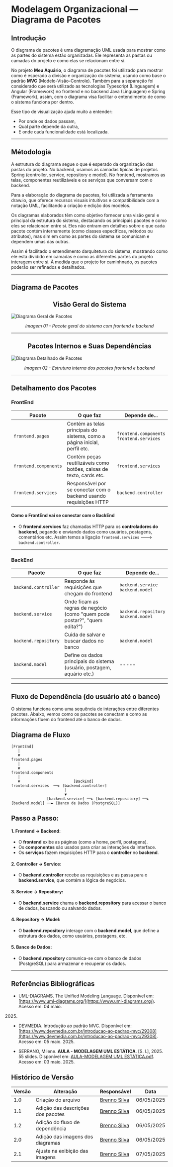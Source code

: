 # Modelagem Organizacional — Diagrama de Pacotes

## Introdução

O diagrama de pacotes é uma diagramação UML usada para mostrar como as partes do sistema estão organizadas. Ele representa as pastas ou camadas do projeto e como elas se relacionam entre si.

No projeto **Meu Aquário**, o diagrama de pacotes foi utilizado para mostrar como é esperado a divisão e organização do sistema, usando como base o padrão **MVC** (Modelo-Visão-Controle). Também para a separação foi considerado que será utilizado as tecnologias Typescript (Linguagem) e Angular (Framework) no frontend  e no backend Java (Linguagem) e Spring (Framework), assim, com o diagrama visa facilitar o entendimento de como o sistema funciona por dentro.

Esse tipo de visualização ajuda muito a entender:
- Por onde os dados passam,
- Qual parte depende da outra,
- E onde cada funcionalidade está localizada.

---

## Métodologia

A estrutura do diagrama segue o que é esperado da organização das pastas do projeto. No backend, usamos as camadas típicas de projetos Spring (controller, service, repository e model). No frontend, mostramos as telas, componentes reutilizáveis e os serviços que conversam com o backend.

Para a elaboração do diagrama de pacotes, foi utilizada a ferramenta draw.io, que oferece recursos visuais intuitivos e compatibilidade com a notação UML, facilitando a criação e edição dos modelos.

Os diagramas elaborados têm como objetivo fornecer uma visão geral e principal da estrutura do sistema, destacando os principais pacotes e como eles se relacionam entre si. Eles não entram em detalhes sobre o que cada pacote contém internamente (como classes específicas, métodos ou atributos), mas sim em como as partes do sistema se comunicam e dependem umas das outras.

Assim é facilitado o entendimento darquitetura do sistema, mostrando como ele está dividido em camadas e como as diferentes partes do projeto interagem entre si. À medida que o projeto for caminhnado, os pacotes poderão ser refinados e detalhados.

---

## Diagrama de Pacotes

<h2 align="center">Visão Geral do Sistema</h2>

![Diagrama Geral de Pacotes](/docs/Assets/DiagramaPacotes-VisãoGeral-Meu_Aquario.png)

<p align="center"><em>Imagem 01 - Pacote geral do sistema com frontend e backend</em></p>

---

<h2 align="center">Pacotes Internos e Suas Dependências</h2>

![Diagrama Detalhado de Pacotes](/docs/Assets/DiagramaPacotes-VisãoDetalhada-Meu_Aquario.png.drawio.png)

<p align="center"><em>Imagem 02 - Estrutura interna dos pacotes frontend e backend</em></p>

---

## Detalhamento dos Pacotes

### FrontEnd

| Pacote               | O que faz                | Depende de...                                   |
|----------------------|--------------------------|-------------------------------------------------|
| `frontend.pages`     | Contém as telas principais do sistema, como a página inicial, perfil etc. |  `frontend.components`<br> `frontend.services` |
| `frontend.components`| Contém peças reutilizáveis como botões, caixas de texto, cards etc.       | `frontend.services`  |
| `frontend.services`  | Responsável por se conectar com o backend usando requisições HTTP         | `backend.controller`   |

#### Como o FrontEnd vai se conectar com o BackEnd

- O **frontend.services** faz chamadas HTTP para os **controladores do backend**, pegando e enviando dados como usuários, postagens, comentários etc. Assim temos a ligação `frontend.services` ---> `backend.controller`.

---

### BackEnd

| Pacote               | O que faz                                                                 | Depende de...                             |
|----------------------|---------------------------------------------------------------------------|-------------------------------------------|
| `backend.controller` | Responde às requisições que chegam do frontend                            | `backend.service`<br> `backend.model`  |
| `backend.service`    | Onde ficam as regras de negócio (como "quem pode postar?", "quem edita?") | `backend.repository`<br> `backend.model` |
| `backend.repository` | Cuida de salvar e buscar dados no banco                                   | `backend.model`                          |
| `backend.model`      | Define os dados principais do sistema (usuário, postagem, aquário etc.)   | -----                                    |

---

##  Fluxo de Dependência (do usuário até o banco)

O sistema funciona como uma sequência de interações entre diferentes pacotes. Abaixo, vemos como os pacotes se conectam e como as informações fluem do frontend até o banco de dados.

## Diagrama de Fluxo

```plaintext
[FrontEnd]
   │
   ▼
frontend.pages
   │
   ▼
frontend.components
   │
   ▼                        [BackEnd]
frontend.services  ──► [backend.controller]
                        │
                        ▼
                [backend.service] ──► [backend.repository] ──► [backend.model] ──► [Banco de Dados (PostgreSQL)]
```

## Passo a Passo:

#### 1. Frontend → Backend:
   - O **frontend** exibe as páginas (como a home, perfil, postagens).
   - Os **componentes** são usados para criar as interações da interface.
   - Os **serviços** fazem requisições HTTP para o **controller** no **backend**.

#### 2. Controller → Service:
   - O **backend.controller** recebe as requisições e as passa para o **backend.service**, que contém a lógica de negócios.

#### 3. Service → Repository:
   - O **backend.service** chama o **backend.repository** para acessar o banco de dados, buscando ou salvando dados.

#### 4. Repository → Model:
   - O **backend.repository** interage com o **backend.model**, que define a estrutura dos dados, como usuários, postagens, etc.

#### 5. Banco de Dados:
   - O **backend.repository** comunica-se com o banco de dados (PostgreSQL) para armazenar e recuperar os dados.

---

## Referências Bibliográficas

- UML-DIAGRAMS. The Unified Modeling Language. Disponível em: [https://www.uml-diagrams.org/](https://www.uml-diagrams.org/). Acesso em: 04 maio. 
2025.

- DEVMEDIA. Introdução ao padrão MVC. Disponível em: [https://www.devmedia.com.br/introducao-ao-padrao-mvc/29308](https://www.devmedia.com.br/introducao-ao-padrao-mvc/29308). Acesso em: 05 maio. 2025.

- SERRANO, Milene. **AULA - MODELAGEM UML ESTÁTICA**. [S. l.], 2025. 55 slides. Disponível em: [AULA-MODELAGEM UML ESTÁTICA.pdf](https://aprender3.unb.br/pluginfile.php/3070937/mod_page/content/1/Arquitetura%20e%20Desenho%20de%20Software%20-%20Aula%20Modelagem%20UML%20Est%C3%A1tica%20-%20Profa.%20Milene.pdf). Acesso em:  03 maio. 2025.

## Histórico de Versão
| Versão | Alteração | Responsável | Data       |
|------|--------|-----------|---------|
| 1.0 | Criação do arquivo | [Brenno Silva](https://github.com/brenno-silva01) | 06/05/2025 |
| 1.1 | Adição das descrições dos pacotes | [Brenno Silva](https://github.com/brenno-silva01) | 06/05/2025 |
| 1.2 |  Adição do fluxo de dependência | [Brenno Silva](https://github.com/brenno-silva01) | 06/05/2025 |
| 2.0 | Adição das imagens dos diagramas | [Brenno Silva](https://github.com/brenno-silva01) | 06/05/2025 |
| 2.1 | Ajuste na exibição das imagens | [Brenno Silva](https://github.com/brenno-silva01) | 07/05/2025 | 


